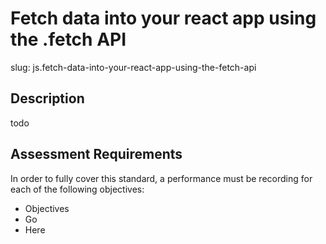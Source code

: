 # Fetch data into your react app using the .fetch API

slug: js.fetch-data-into-your-react-app-using-the-fetch-api

## Description
todo

## Assessment Requirements
In order to fully cover this standard, a performance must be recording for each of the following objectives:

- Objectives
- Go
- Here